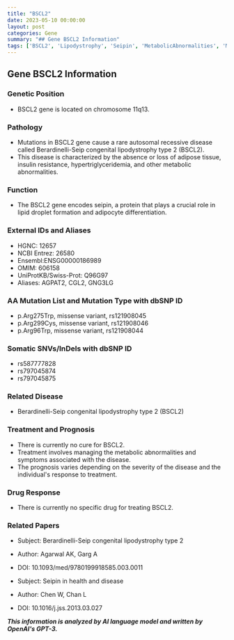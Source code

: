 ```yaml
---
title: "BSCL2"
date: 2023-05-10 00:00:00
layout: post
categories: Gene
summary: "## Gene BSCL2 Information"
tags: ['BSCL2', 'Lipodystrophy', 'Seipin', 'MetabolicAbnormalities', 'MissenseVariant', 'Treatment', 'Prognosis', 'Research']
---
```


## Gene BSCL2 Information

### Genetic Position
- BSCL2 gene is located on chromosome 11q13.

### Pathology
- Mutations in BSCL2 gene cause a rare autosomal recessive disease called Berardinelli-Seip congenital lipodystrophy type 2 (BSCL2).
- This disease is characterized by the absence or loss of adipose tissue, insulin resistance, hypertriglyceridemia, and other metabolic abnormalities.

### Function
- The BSCL2 gene encodes seipin, a protein that plays a crucial role in lipid droplet formation and adipocyte differentiation.

### External IDs and Aliases
- HGNC: 12657
- NCBI Entrez: 26580
- Ensembl:ENSG00000186989
- OMIM: 606158
- UniProtKB/Swiss-Prot: Q96G97
- Aliases: AGPAT2, CGL2, GNG3LG

### AA Mutation List and Mutation Type with dbSNP ID
- p.Arg275Trp, missense variant, rs121908045
- p.Arg299Cys, missense variant, rs121908046
- p.Arg96Trp, missense variant, rs121908044

### Somatic SNVs/InDels with dbSNP ID
- rs587777828
- rs797045874
- rs797045875

### Related Disease
- Berardinelli-Seip congenital lipodystrophy type 2 (BSCL2)

### Treatment and Prognosis
- There is currently no cure for BSCL2.
- Treatment involves managing the metabolic abnormalities and symptoms associated with the disease.
- The prognosis varies depending on the severity of the disease and the individual's response to treatment.

### Drug Response
- There is currently no specific drug for treating BSCL2.

### Related Papers
- Subject: Berardinelli-Seip congenital lipodystrophy type 2
- Author: Agarwal AK, Garg A
- DOI: 10.1093/med/9780199918585.003.0011

- Subject: Seipin in health and disease
- Author: Chen W, Chan L
- DOI: 10.1016/j.jss.2013.03.027

**_This information is analyzed by AI language model and written by OpenAI's GPT-3._**